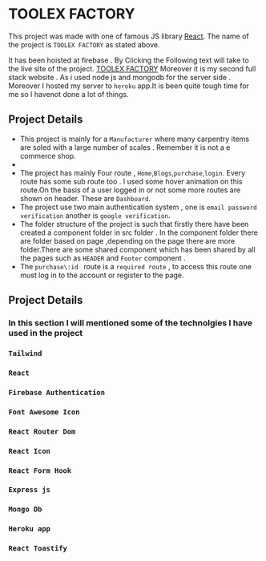 # TOOLEX FACTORY

This project was made with one of famous JS library [React](https://github.com/facebook/create-react-app).
The name of the project is `TOOLEX FACTORY` as stated above.

It has been hoisted at firebase . By Clicking the Following text will take to the live site of the project.
[TOOLEX FACTORY](https://toolex-manufacturer.web.app/)
Moreover it is my second full stack website . As i used node js and mongodb for the server side . Moreover I hosted my server to `heroku` app.It is been quite tough time for me so I havenot done a lot of things.

## Project Details

- This project is mainly for a `Manufacturer` where many carpentry items are soled with a large number of scales . Remember it is not a e commerce shop.
-
- The project has mainly Four route , `Home`,`Blogs`,`purchase`,`login`. Every route has some sub route too . I used some hover animation on this route.On the basis of a user logged in or not some more routes are shown on header. These are `Dashboard`.
- The project use two main authentication system , one is `email password verification` another is `google verification`.
- The folder structure of the project is such that firstly there have been created a component folder in src folder . In the component folder there are folder based on page ,depending on the page there are more folder.There are some shared component which has been shared by all the pages such as `HEADER` and `Footer` component .
- The `purchase\:id ` route is a `required route` , to access this route one must log in to the account or register to the page.

## Project Details

### In this section I will mentioned some of the technolgies I have used in the project

### `Tailwind`

### `React`

### `Firebase Authentication`

### `Font Awesome Icon`

### `React Router Dom`

### `React Icon`

### `React Form Hook`

### `Express js`

### `Mongo Db`

### `Heroku app`

### `React Toastify`
